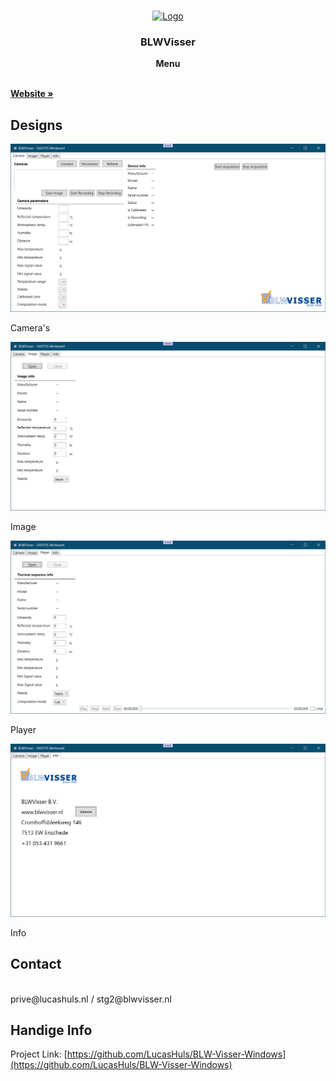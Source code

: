 <br />
<p align="center">
  <a href="https://github.com/LucasHuls/ScrumGroep5">
    <img src="https://www.blwvisser.nl/wp-content/uploads/2020/09/logo.png" alt="Logo">
  </a>

  <h3 align="center">BLWVisser</h3>

  <p align="center">
    <strong>Menu</strong></p>
	<br />
	<a href="https://blwvisser.nl"><strong>Website »</strong></a>
	<br />
  </p>

## Designs

<a><img src="readme_files/Camera.png"></a><br>
<p>Camera's</p>
<a><img src="readme_files/Image.png"></a><br>
<p>Image</p>
<a><img src="readme_files/player.png"></a>
<p>Player</p>
<a><img src="readme_files/info.png"></a>
<p>Info</p>

## Contact
<br>
prive@lucashuls.nl / stg2@blwvisser.nl

## Handige Info
Project Link: [https://github.com/LucasHuls/BLW-Visser-Windows](https://github.com/LucasHuls/BLW-Visser-Windows)
